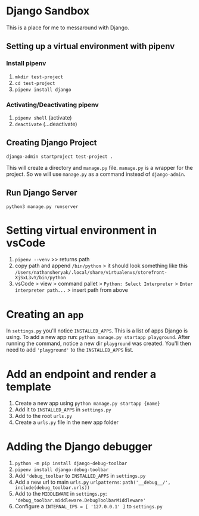 # Django Sandbox

This is a place for me to messaround with Django.

## Setting up a virtual environment with **pipenv**

### Install pipenv

1. `mkdir test-project`
1. `cd test-project`
1. `pipenv install django`

### Activating/Deactivating pipenv

1. `pipenv shell` (activate)
1. `deactivate` (...deactivate)

## Creating Django Project

`django-admin startproject test-project .`

This will create a directory and `manage.py` file. `manage.py` is a wrapper for the project. So we will use `manage.py` as a command instead of `django-admin`.

## Run Django Server

`python3 manage.py runserver`

# Setting virtual environment in vsCode

1. `pipenv --venv` >> returns path
1. copy path and append `/bin/python` > it should look something like this `/Users/nathansheryak/.local/share/virtualenvs/storefront-XjSxL3vY/bin/python`
1. vsCode > view > command pallet > `Python: Select Interpreter` > `Enter interpreter path...` > insert path from above

# Creating an `app`

In `settings.py` you'll notice `INSTALLED_APPS`. This is a list of apps Django is using. To add a new app run: `python manage.py startapp playground`. After running the command, notice a new dir `playground` was created. You'll then need to add `'playground'` to the `INSTALLED_APPS` list.

# Add an endpoint and render a template

1. Create a new app using `python manage.py startapp {name}`
1. Add it to `INSTALLED_APPS` in `settings.py`
1. Add to the root `urls.py`
1. Create a `urls.py` file in the new app folder

# Adding the Django debugger

1. `python -m pip install django-debug-toolbar`
1. `pipenv install django-debug-toolbar`
1. Add `'debug_toolbar` to `INSTALLED_APPS` in `settings.py`
1. Add a new url to main `urls.py` `urlpatterns`: `path('__debug__/', include(debug_toolbar.urls))`
1. Add to the `MIDDLEWARE` in `settings.py`: `'debug_toolbar.middleware.DebugToolbarMiddleware'`
1. Configure a `INTERNAL_IPS = [ '127.0.0.1' ]` to `settings.py`

